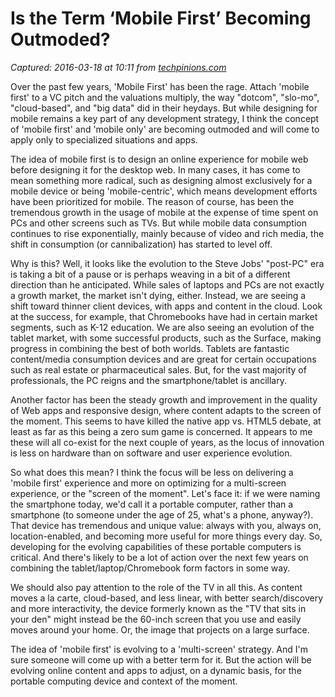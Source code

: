 # Is the Term ‘Mobile First’ Becoming Outmoded?

_Captured: 2016-03-18 at 10:11 from [techpinions.com](https://techpinions.com/is-the-term-mobile-first-becoming-outmoded/44269)_

Over the past few years, 'Mobile First' has been the rage. Attach 'mobile first' to a VC pitch and the valuations multiply, the way "dotcom", "slo-mo", "cloud-based", and "big data" did in their heydays. But while designing for mobile remains a key part of any development strategy, I think the concept of 'mobile first' and 'mobile only' are becoming outmoded and will come to apply only to specialized situations and apps.

The idea of mobile first is to design an online experience for mobile web before designing it for the desktop web. In many cases, it has come to mean something more radical, such as designing almost exclusively for a mobile device or being 'mobile-centric', which means development efforts have been prioritized for mobile. The reason of course, has been the tremendous growth in the usage of mobile at the expense of time spent on PCs and other screens such as TVs. But while mobile data consumption continues to rise exponentially, mainly because of video and rich media, the shift in consumption (or cannibalization) has started to level off.

Why is this? Well, it looks like the evolution to the Steve Jobs' "post-PC" era is taking a bit of a pause or is perhaps weaving in a bit of a different direction than he anticipated. While sales of laptops and PCs are not exactly a growth market, the market isn't dying, either. Instead, we are seeing a shift toward thinner client devices, with apps and content in the cloud. Look at the success, for example, that Chromebooks have had in certain market segments, such as K-12 education. We are also seeing an evolution of the tablet market, with some successful products, such as the Surface, making progress in combining the best of both worlds. Tablets are fantastic content/media consumption devices and are great for certain occupations such as real estate or pharmaceutical sales. But, for the vast majority of professionals, the PC reigns and the smartphone/tablet is ancillary.

Another factor has been the steady growth and improvement in the quality of Web apps and responsive design, where content adapts to the screen of the moment. This seems to have killed the native app vs. HTML5 debate, at least as far as this being a zero sum game is concerned. It appears to me these will all co-exist for the next couple of years, as the locus of innovation is less on hardware than on software and user experience evolution.

So what does this mean? I think the focus will be less on delivering a 'mobile first' experience and more on optimizing for a multi-screen experience, or the "screen of the moment". Let's face it: if we were naming the smartphone today, we'd call it a portable computer, rather than a smartphone (to someone under the age of 25, what's a phone, anyway?). That device has tremendous and unique value: always with you, always on, location-enabled, and becoming more useful for more things every day. So, developing for the evolving capabilities of these portable computers is critical. And there's likely to be a lot of action over the next few years on combining the tablet/laptop/Chromebook form factors in some way.

We should also pay attention to the role of the TV in all this. As content moves a la carte, cloud-based, and less linear, with better search/discovery and more interactivity, the device formerly known as the "TV that sits in your den" might instead be the 60-inch screen that you use and easily moves around your home. Or, the image that projects on a large surface.

The idea of 'mobile first' is evolving to a 'multi-screen' strategy. And I'm sure someone will come up with a better term for it. But the action will be evolving online content and apps to adjust, on a dynamic basis, for the portable computing device and context of the moment.

